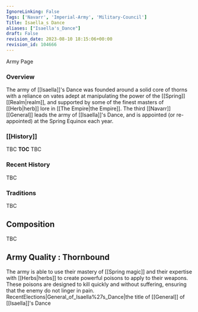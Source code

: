 ```yaml
---
IgnoreLinking: False
Tags: ['Navarr', 'Imperial-Army', 'Military-Council']
Title: Isaella_s Dance
aliases: ["Isaella's_Dance"]
draft: False
revision_date: 2023-08-10 18:15:06+00:00
revision_id: 104666
---
```


Army Page
### Overview
The army of [[Isaella]]'s Dance was founded around a solid core of thorns with a reliance on vates adept at manipulating the power of the [[Spring]] [[Realm|realm]], and supported by some of the finest masters of [[Herb|herb]] lore in [[The Empire|the Empire]].
The third [[Navarr]] [[General]] leads the army of  [[Isaella]]'s Dance, and is appointed (or re-appointed) at the Spring Equinox each year.
### [[History]]
TBC
__TOC__
TBC
### Recent History
TBC
### Traditions
TBC
## Composition
TBC
## Army Quality : Thornbound
The army is able to use their mastery of [[Spring magic]] and their expertise with [[Herbs|herbs]] to create powerful poisons to apply to their weapons. These poisons are designed to kill quickly and without suffering, ensuring that the enemy do not linger in pain.
RecentElections|General_of_Isaella%27s_Dance|the title of [[General]] of [[Isaella]]'s Dance